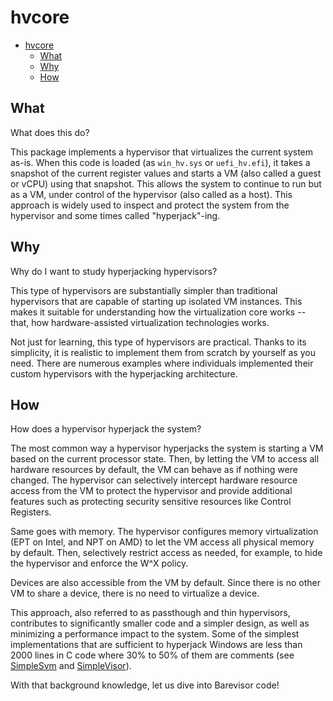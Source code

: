 # hvcore

- [hvcore](#hvcore)
  - [What](#what)
  - [Why](#why)
  - [How](#how)


## What

What does this do?

This package implements a hypervisor that virtualizes the current system as-is.
When this code is loaded (as `win_hv.sys` or `uefi_hv.efi`), it  takes a snapshot
of the current register values and starts a VM (also called a guest or vCPU) using
that snapshot. This allows the system to continue to run but as a VM, under
control of the hypervisor (also called as a host). This approach is widely used to
inspect and protect the system from the hypervisor and some times called
"hyperjack"-ing.


## Why

Why do I want to study hyperjacking hypervisors?

This type of hypervisors are substantially simpler than traditional hypervisors
that are capable of starting up isolated VM instances. This makes it suitable
for understanding how the virtualization core works -- that, how hardware-assisted
virtualization technologies works.

Not just for learning, this type of hypervisors are practical. Thanks to its
simplicity, it is realistic to implement them from scratch by yourself as you need.
There are numerous examples where individuals implemented their custom hypervisors
with the hyperjacking architecture.


## How

How does a hypervisor hyperjack the system?

The most common way a hypervisor hyperjacks the system is starting a VM based on
the current processor state. Then, by letting the VM to access all hardware
resources by default, the VM can behave as if nothing were changed. The hypervisor
can selectively intercept hardware resource access from the VM to protect the
hypervisor and provide additional features such as protecting security sensitive
resources like Control Registers.

Same goes with memory. The hypervisor configures memory virtualization (EPT on
Intel, and NPT on AMD) to let the VM access all physical memory by default. Then,
selectively restrict access as needed, for example, to hide the hypervisor and
enforce the W^X policy.

Devices are also accessible from the VM by default. Since there is no other VM to
share a device, there is no need to virtualize a device.

This approach, also referred to as passthough and thin hypervisors, contributes
to significantly smaller code and a simpler design, as well as minimizing a
performance impact to the system. Some of the simplest implementations that are
sufficient to hyperjack Windows are less than 2000 lines in C code where 30% to
50% of them are comments (see [SimpleSvm](https://github.com/tandasat/SimpleSvm)
and [SimpleVisor](https://github.com/ionescu007/SimpleVisor)).

With that background knowledge, let us dive into Barevisor code!

